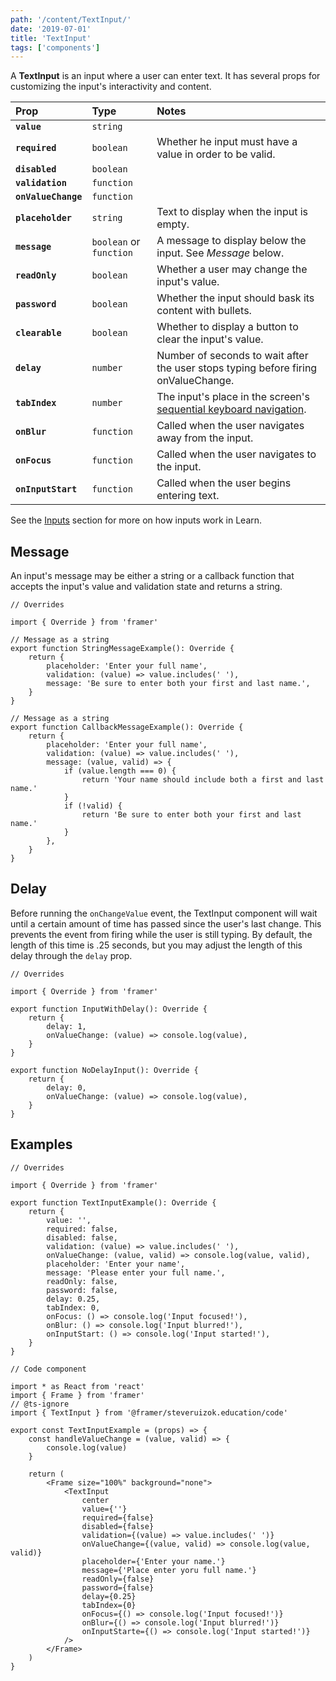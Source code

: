 ```yaml
---
path: '/content/TextInput/'
date: '2019-07-01'
title: 'TextInput'
tags: ['components']
---
```


A **TextInput** is an input where a user can enter text. It has several props
for customizing the input's interactivity and content.

| Prop                | Type                    | Notes                                                                                                                                             |
| :------------------ | :---------------------- | :------------------------------------------------------------------------------------------------------------------------------------------------ |
| **`value`**         | `string`                |                                                                                                                                                   |
| **`required`**      | `boolean`               | Whether he input must have a value in order to be valid.                                                                                          |
| **`disabled`**      | `boolean`               |                                                                                                                                                   |
| **`validation`**    | `function`              |                                                                                                                                                   |
| **`onValueChange`** | `function`              |                                                                                                                                                   |
| **`placeholder`**   | `string`                | Text to display when the input is empty.                                                                                                          |
| **`message`**       | `boolean` or `function` | A message to display below the input. See _Message_ below.                                                                                        |
| **`readOnly`**      | `boolean`               | Whether a user may change the input's value.                                                                                                      |
| **`password`**      | `boolean`               | Whether the input should bask its content with bullets.                                                                                           |
| **`clearable`**     | `boolean`               | Whether to display a button to clear the input's value.                                                                                           |
| **`delay`**         | `number`                | Number of seconds to wait after the user stops typing before firing onValueChange.                                                                |
| **`tabIndex`**      | `number`                | The input's place in the screen's [sequential keyboard navigation](https://developer.mozilla.org/en-US/docs/Web/HTML/Global_attributes/tabindex). |
| **`onBlur`**        | `function`              | Called when the user navigates away from the input.                                                                                               |
| **`onFocus`**       | `function`              | Called when the user navigates to the input.                                                                                                      |
| **`onInputStart`**  | `function`              | Called when the user begins entering text.                                                                                                        |

See the [Inputs](Inputs) section for more on how inputs work in Learn.

## Message

An input's message may be either a string or a callback function that accepts
the input's value and validation state and returns a string.

```tsx
// Overrides

import { Override } from 'framer'

// Message as a string
export function StringMessageExample(): Override {
	return {
		placeholder: 'Enter your full name',
		validation: (value) => value.includes(' '),
		message: 'Be sure to enter both your first and last name.',
	}
}

// Message as a string
export function CallbackMessageExample(): Override {
	return {
		placeholder: 'Enter your full name',
		validation: (value) => value.includes(' '),
		message: (value, valid) => {
			if (value.length === 0) {
				return 'Your name should include both a first and last name.'
			}
			if (!valid) {
				return 'Be sure to enter both your first and last name.'
			}
		},
	}
}
```

## Delay

Before running the `onChangeValue` event, the TextInput component will wait
until a certain amount of time has passed since the user's last change. This
prevents the event from firing while the user is still typing. By default, the
length of this time is .25 seconds, but you may adjust the length of this delay
through the `delay` prop.

```tsx
// Overrides

import { Override } from 'framer'

export function InputWithDelay(): Override {
	return {
		delay: 1,
		onValueChange: (value) => console.log(value),
	}
}

export function NoDelayInput(): Override {
	return {
		delay: 0,
		onValueChange: (value) => console.log(value),
	}
}
```

## Examples

```tsx
// Overrides

import { Override } from 'framer'

export function TextInputExample(): Override {
	return {
		value: '',
		required: false,
		disabled: false,
		validation: (value) => value.includes(' '),
		onValueChange: (value, valid) => console.log(value, valid),
		placeholder: 'Enter your name',
		message: 'Please enter your full name.',
		readOnly: false,
		password: false,
		delay: 0.25,
		tabIndex: 0,
		onFocus: () => console.log('Input focused!'),
		onBlur: () => console.log('Input blurred!'),
		onInputStart: () => console.log('Input started!'),
	}
}
```

```tsx
// Code component

import * as React from 'react'
import { Frame } from 'framer'
// @ts-ignore
import { TextInput } from '@framer/steveruizok.education/code'

export const TextInputExample = (props) => {
	const handleValueChange = (value, valid) => {
		console.log(value)
	}

	return (
		<Frame size="100%" background="none">
			<TextInput
				center
				value={''}
				required={false}
				disabled={false}
				validation={(value) => value.includes(' ')}
				onValueChange={(value, valid) => console.log(value, valid)}
				placeholder={'Enter your name.'}
				message={'Place enter yoru full name.'}
				readOnly={false}
				password={false}
				delay={0.25}
				tabIndex={0}
				onFocus={() => console.log('Input focused!')}
				onBlur={() => console.log('Input blurred!')}
				onInputStarte={() => console.log('Input started!')}
			/>
		</Frame>
	)
}
```
